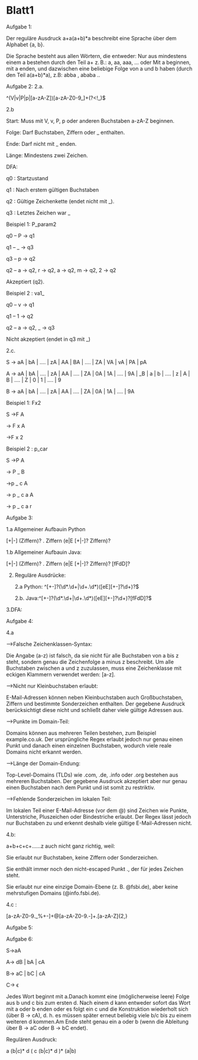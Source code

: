 # Blatt1

Aufgabe 1:

Der reguläre Ausdruck a+a(a+b)*a beschreibt eine Sprache über dem Alphabet {a, b}. 

Die Sprache besteht aus allen Wörtern, die entweder: Nur aus mindestens einem a bestehen  durch den Teil a+ z. B.: a, aa, aaa, … oder Mit a beginnen, mit a enden, und dazwischen eine beliebige Folge von a und b haben (durch den Teil a(a+b)*a), z.B: abba , ababa .. 


Aufgabe 2:
2.a.

^(V|v|P|p|[a-zA-Z])[a-zA-Z0-9_]+(?<!_)$

2.b

Start: Muss mit V, v, P, p oder anderen Buchstaben a-zA-Z beginnen. 

Folge: Darf Buchstaben, Ziffern oder _ enthalten. 

Ende: Darf nicht mit _ enden. 

Länge: Mindestens zwei Zeichen.

DFA:

q0 : Startzustand

q1 : Nach erstem gültigen Buchstaben

q2 : Gültige Zeichenkette (endet nicht mit _). 

q3 : Letztes Zeichen war _ 

Beispiel 1: P_param2

q0 – P → q1 

q1 – _ → q3

q3 – p → q2 

q2 – a → q2, r → q2, a → q2, m → q2, 2 → q2 

Akzeptiert (q2).

Beispiel 2 : va1_

q0 – v → q1 

q1 – 1 → q2 

q2 – a → q2, _ → q3 

Nicht akzeptiert (endet in q3 mit _) 

2.c.

S → aA | bA | .... | zA | AA | BA | .... | ZA | VA | vA | PA | pA  

A → aA | bA | .... | zA | AA | .... | ZA | 0A | 1A | .... | 9A | _B | a | b | .... | z | A | B | .... | Z | 0 | 1 | .... | 9 

B → aA | bA | .... | zA | AA | .... | ZA | 0A | 1A | .... | 9A    

Beispiel 1: Fx2

S ->F A

  -> F x A
  
  ->F x 2

Beispiel 2 : p_car

S ->P A

  -> P _ B
  
  ->p _ c A
  
  -> p _ c a A
  
  -> p _ c a r



Aufgabe 3:

1.a Allgemeiner Aufbauin Python

   [+|-] (Ziffern)? . Ziffern (e|E [+|-]? Ziffern)?
   
1.b Allgemeiner Aufbauin Java:

   [+|-] (Ziffern)? . Ziffern (e|E [+|-]? Ziffern)? [fFdD]?
   
2. Reguläre Ausdrücke:
   
   2.a Python: ^[+-]?(\d*\.\d+|\d+\.\d*)([eE][+-]?\d+)?$
   
   2.b. Java:^[+-]?(\d*\.\d+|\d+\.\d*)([eE][+-]?\d+)?[fFdD]?$
    
3.DFA:



Aufgabe 4:

4.a

-->Falsche Zeichenklassen-Syntax:

Die Angabe (a-z) ist falsch, da sie nicht für alle Buchstaben von a bis z steht, sondern genau die Zeichenfolge a minus z beschreibt. Um alle Buchstaben zwischen a und z zuzulassen, muss eine Zeichenklasse mit eckigen Klammern verwendet werden: [a-z].

-->Nicht nur Kleinbuchstaben erlaubt:

E-Mail-Adressen können neben Kleinbuchstaben auch Großbuchstaben, Ziffern und bestimmte Sonderzeichen enthalten. Der gegebene Ausdruck berücksichtigt diese nicht und schließt daher viele gültige Adressen aus.

-->Punkte im Domain-Teil:

Domains können aus mehreren Teilen bestehen, zum Beispiel example.co.uk. Der ursprüngliche Regex erlaubt jedoch nur genau einen Punkt und danach einen einzelnen Buchstaben, wodurch viele reale Domains nicht erkannt werden.

-->Länge der Domain-Endung:

Top-Level-Domains (TLDs) wie .com, .de, .info oder .org bestehen aus mehreren Buchstaben. Der gegebene Ausdruck akzeptiert aber nur genau einen Buchstaben nach dem Punkt und ist somit zu restriktiv.

-->Fehlende Sonderzeichen im lokalen Teil:

Im lokalen Teil einer E-Mail-Adresse (vor dem @) sind Zeichen wie Punkte, Unterstriche, Pluszeichen oder Bindestriche erlaubt. Der Regex lässt jedoch nur Buchstaben zu und erkennt deshalb viele gültige E-Mail-Adressen nicht.

4.b:

a+b+c+c+......z auch nicht ganz richtig, weil:

Sie erlaubt nur Buchstaben, keine Ziffern oder Sonderzeichen.

Sie enthält immer noch den nicht-escaped Punkt ., der für jedes Zeichen steht.

Sie erlaubt nur eine einzige Domain-Ebene (z. B. @fsbi.de), aber keine mehrstufigen Domains (@info.fsbi.de).
   
4.c :

[a-zA-Z0-9._%+-]+@[a-zA-Z0-9.-]+\.[a-zA-Z]{2,}


Aufgabe 5:


Aufgabe 6:

S->aA 

A-> dB | bA | cA 

B-> aC | bC | cA 

C-> ϵ 

Jedes Wort beginnt mit a.Danach kommt eine (möglicherweise leere) Folge aus b und c bis zum ersten d. Nach einem d kann entweder sofort das Wort mit a oder b enden  oder es folgt ein c und die Konstruktion wiederholt sich (über B -> cA), d. h. es müssen später erneut beliebig viele b/c bis zu einem weiteren d kommen.Am Ende steht genau ein a oder b (wenn die Ableitung über B -> aC oder B -> bC endet).

Regulären Ausdruck:

a (b|c)* d ( c (b|c)* d )* (a|b)  





